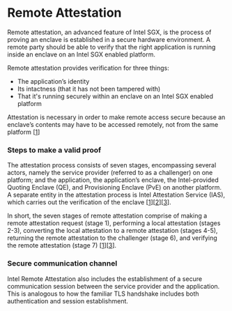 # Remote Attestation

Remote attestation, an advanced feature of Intel SGX, is the process of proving an enclave is established in a secure hardware environment. A remote party should be able to verify that the right application is running inside an enclave on an Intel SGX enabled platform.

Remote attestation provides verification for three things:

* The application’s identity
* Its intactness (that it has not been tampered with)
* That it's running securely within an enclave on an Intel SGX enabled platform

Attestation is necessary in order to make remote access secure because an enclave’s contents may have to be accessed remotely, not from the same platform \[[1](https://courses.cs.ut.ee/MTAT.07.022/2017\_spring/uploads/Main/hiie-report-s16-17.pdf)]

### Steps to make a valid proof

The attestation process consists of seven stages, encompassing several actors, namely the service provider (referred to as a challenger) on one platform; and the application, the application’s enclave, the Intel-provided Quoting Enclave (QE), and Provisioning Enclave (PvE) on another platform. A separate entity in the attestation process is Intel Attestation Service (IAS), which carries out the verification of the enclave \[[1](https://courses.cs.ut.ee/MTAT.07.022/2017\_spring/uploads/Main/hiie-report-s16-17.pdf)]\[[2](https://software.intel.com/en-us/articles/innovative-technology-for-cpu-based-attestation-and-sealing)]\[[3](https://software.intel.com/content/www/us/en/develop/download/intel-sgx-intel-epid-provisioning-and-attestation-services.html)].

In short, the seven stages of remote attestation comprise of making a remote attestation request (stage 1), performing a local attestation (stages 2-3), converting the local attestation to a remote attestation (stages 4-5), returning the remote attestation to the challenger (stage 6), and verifying the remote attestation (stage 7) \[[1](https://courses.cs.ut.ee/MTAT.07.022/2017\_spring/uploads/Main/hiie-report-s16-17.pdf)]\[[3](https://software.intel.com/content/www/us/en/develop/download/intel-sgx-intel-epid-provisioning-and-attestation-services.html)].

### Secure communication channel

Intel Remote Attestation also includes the establishment of a secure communication session between the service provider and the application. This is analogous to how the familiar TLS handshake includes both authentication and session establishment.
